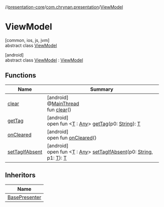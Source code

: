 //[presentation-core](../../../index.md)/[com.chrynan.presentation](../index.md)/[ViewModel](index.md)

# ViewModel

[common, ios, js, jvm]\
abstract class [ViewModel](index.md)

[android]\
abstract class [ViewModel](index.md) : [ViewModel](https://developer.android.com/reference/kotlin/androidx/lifecycle/ViewModel.html)

## Functions

| Name | Summary |
|---|---|
| [clear](index.md#-1936886459%2FFunctions%2F174188672) | [android]<br>@[MainThread](https://developer.android.com/reference/kotlin/androidx/annotation/MainThread.html)<br>fun [clear](index.md#-1936886459%2FFunctions%2F174188672)() |
| [getTag](index.md#-215894976%2FFunctions%2F174188672) | [android]<br>open fun &lt;[T](index.md#-215894976%2FFunctions%2F174188672) : [Any](https://kotlinlang.org/api/latest/jvm/stdlib/kotlin/-any/index.html)&gt; [getTag](index.md#-215894976%2FFunctions%2F174188672)(p0: [String](https://kotlinlang.org/api/latest/jvm/stdlib/kotlin/-string/index.html)): [T](index.md#-215894976%2FFunctions%2F174188672) |
| [onCleared](index.md#-1930136507%2FFunctions%2F174188672) | [android]<br>open fun [onCleared](index.md#-1930136507%2FFunctions%2F174188672)() |
| [setTagIfAbsent](index.md#-1567230750%2FFunctions%2F174188672) | [android]<br>open fun &lt;[T](index.md#-1567230750%2FFunctions%2F174188672) : [Any](https://kotlinlang.org/api/latest/jvm/stdlib/kotlin/-any/index.html)&gt; [setTagIfAbsent](index.md#-1567230750%2FFunctions%2F174188672)(p0: [String](https://kotlinlang.org/api/latest/jvm/stdlib/kotlin/-string/index.html), p1: [T](index.md#-1567230750%2FFunctions%2F174188672)): [T](index.md#-1567230750%2FFunctions%2F174188672) |

## Inheritors

| Name |
|---|
| [BasePresenter](../-base-presenter/index.md) |
